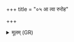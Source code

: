 +++
title = "०५ आ त्वा रुरोह"

+++
<details><summary>मूलम् (GR)</summary>

आ त्वा रुरोह बृहत्य् उत पङ्क्तिर्  
आ ककुद् वर्चसा विश्ववेदः ।  
आ त्वा रुरोहोष्णिहाक्षरं वषट्कार  
आ त्वा रुरोह रोहितो रेतसा सह ॥
</details>
